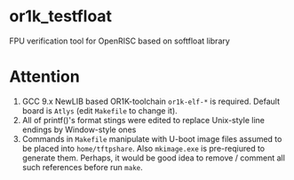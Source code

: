 # or1k_testfloat
FPU verification tool for OpenRISC based on softfloat library
# Attention
 1) GCC 9.x NewLIB based OR1K-toolchain `or1k-elf-*` is required. Default board is `Atlys` (edit `Makefile` to change it).
 2) All of printf()'s format stings were edited to replace Unix-style line endings by Window-style ones
 3) Commands in `Makefile` manipulate with U-boot image files assumed to be placed into `home/tftpshare`. Also `mkimage.exe` is pre-reqiured to generate them. Perhaps, it would be good idea to remove / comment all such references before run `make`.
